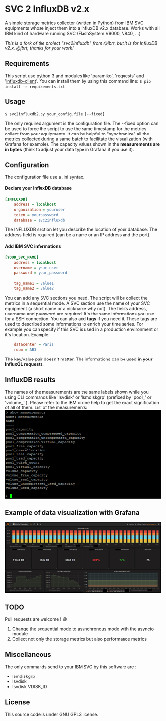 # SVC 2 InfluxDB v2.x
A simple storage metrics collector (written in Python) from IBM SVC equipments whose inject them into a InfluxDB v2.x database.
Works with all IBM kind of hardware running SVC (FlashSystem V9000, V840, ...)

*This is a fork of the project "[svc2influxdb](https://github.com/jbrt/svc2influxdb)" from @jbrt, but it is for InfluxDB v2.x. @jbrt, thanks for your work!*

## Requirements
This script use python 3 and modules like 'paramiko', 'requests' and '[influxdb-client](https://github.com/influxdata/influxdb-client-python)'. You can install them by using this command line:
`$ pip install -r requirements.txt`

## Usage
`$ svc2influxdb2.py your_config.file [--fixed]`

The only required argument is the configuration file.
The --fixed option can be used to force the script to use the same timestamp for the metrics collect from your equipments. It can be helpful to "synchronize" all the metrics collected during a same batch to facilitate the visualization (with Grafana for example).
The capacity values shown in the __measurements are in bytes__ (think to adjust your data type in Grafana if you use it).


## Configuration
The configuration file use a .ini syntax.

#### Declare your InfluxDB database
```ini
[INFLUXDB]
    address = localhost
    organization = youruser
    token = yourpassword
    database = svc2influxdb
```

The INFLUXDB section let you describe the location of your database. The address field is required (can be a name or an IP address and the port).


#### Add IBM SVC informations
```ini
[YOUR_SVC_NAME]
    address = localhost
    username = your_user
    password = your_password

    tag_name1 = value1
    tag_name2 = value2
```

You can add any SVC sections you need. The script will be collect the metrics in a sequential mode.
A SVC section use the name of your SVC equipment (a short name or a nickname why not).
The fields address, username and password are required. It's the same informations you use for a SSH connection.
You can also add __tags__ if you need it. These tags are used to described some informations to enrich your time series. For example you can specify if this SVC is used in a production environment or it's location. 
Example:
```ini
    datacenter = Paris
    room = AB3
```

The key/value pair doesn't matter.
The informations can be used __in your InfluxQL requests__.

## InfluxDB results
The names of the measurements are the same labels shown while you using CLI commands like 'lsvdisk' or 'lsmdiskgrp' (prefixed by 'pool_' or 'volume_' ). Please refer to the IBM online help to get the exact signification of all of them.
List of the measurements:
![List of measurements](images/measurements.png)

## Example of data visualization with Grafana
![Example of visualization with Grafana](images/grafana_example.png)

## TODO
Pull requests are welcome ! :smiley:
1. Change the sequential mode to asynchronous mode with the asyncio module
2. Collect not only the storage metrics but also performance metrics

## Miscellaneous
The only commands send to your IBM SVC by this software are :
* lsmdiskgrp
* lsvdisk
* lsvdisk VDISK_ID

## License
This source code is under GNU GPL3 license.
